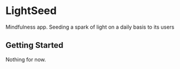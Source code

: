 # LightSeed

Mindfulness app. Seeding a spark of light on a daily basis to its users

## Getting Started

Nothing for now.